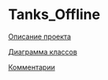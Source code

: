Tanks_Offline
=============

[Описание проекта](https://github.com/ArtStar01/Tanks_Offline/wiki/%D0%9A%D1%80%D0%B0%D1%82%D0%BA%D0%BE%D0%B5-%D0%BE%D0%BF%D0%B8%D1%81%D0%B0%D0%BD%D0%B8%D0%B5)

[Диаграмма классов](http://savepic.net/4135028.png)

[Комментарии](https://github.com/ArtChetya/Racing-2D/issues/1)
